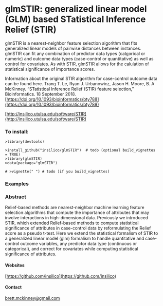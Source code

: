 
# glmSTIR: generalized linear model (GLM) based STatistical Inference Relief (STIR)

glmSTIR is a nearest-neighbor feature selection algorithm that fits generalized linear models of pairwise distances between instances. glmSTIR can fit any combination of predictor data types (catgorical or numeric) and outcome data types (case-control or quantitative) as well as control for covariates. As with STIR, glmSTIR allows for the calulation of statistical significance of importance scores.   

Information about the original STIR algorithm for case-control outcome data can be found here. 
Trang T. Le, Ryan J. Urbanowicz, Jason H. Moore, B. A McKinney. “STatistical Inference Relief (STIR) feature selection,” Bioinformatics. 18 September 2018. [https://doi.org/10.1093/bioinformatics/bty788](https://doi.org/10.1093/bioinformatics/bty788)

[http://insilico.utulsa.edu/software/STIR](http://insilico.utulsa.edu/software/STIR)

### To install:

    >library(devtools)
    
    >install_github("insilico/glmSTIR")  # todo (optional build_vignettes = TRUE)
    >library(glmSTIR)
    >data(package="glmSTIR")
    
    # >vignette(" ") # todo (if you build_vignettes)
    
### Examples


### Abstract

Relief-based methods are nearest-neighbor machine learning feature selection algorithms that compute the importance of attributes that may involve interactions in high-dimensional data. Previously we introduced STIR, which extended Relief-based methods to compute statistical significance of attributes in case-control  data  by reformulating the Relief score as a pseudo t-test. Here we extend the statistical formalism of STIR to a generalized linear model (glm) formalism to handle quantitative and case-control outcome variables, any predictor data type (continuous or categorical), and  correct  for  covariates  while  computing statistical significance of attributes.

#### Websites
[https://github.com/insilico](https://github.com/insilico)

#### Contact
[brett.mckinney@gmail.com](brett.mckinney@gmail.com)
